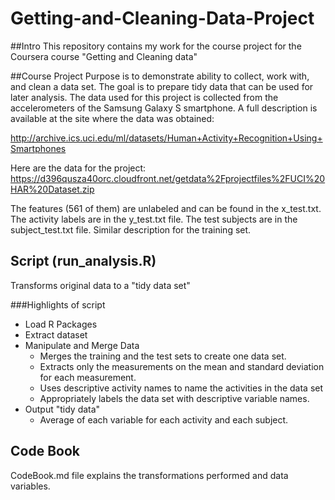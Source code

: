 # Getting-and-Cleaning-Data-Project

##Intro
This repository contains my work for the course project for the Coursera course "Getting and Cleaning data"

##Course Project
Purpose is to demonstrate ability to collect, work with, and clean a data set. The goal is to prepare tidy data that can be used for later analysis.  The data used for this project is collected from the accelerometers of the Samsung Galaxy S smartphone. A full description is available at the site where the data was obtained: 

http://archive.ics.uci.edu/ml/datasets/Human+Activity+Recognition+Using+Smartphones 

Here are the data for the project: 
https://d396qusza40orc.cloudfront.net/getdata%2Fprojectfiles%2FUCI%20HAR%20Dataset.zip 

The features (561 of them) are unlabeled and can be found in the x_test.txt. The activity labels are in the y_test.txt file. The test subjects are in the subject_test.txt file.  Similar description for the training set.

## Script (run_analysis.R)
Transforms original data to a "tidy data set"

###Highlights of script
* Load R Packages
* Extract dataset
* Manipulate and Merge Data 
  * Merges the training and the test sets to create one data set.
  * Extracts only the measurements on the mean and standard deviation for each measurement.
  * Uses descriptive activity names to name the activities in the data set
  * Appropriately labels the data set with descriptive variable names.
* Output "tidy data" 
  * Average of each variable for each activity and each subject.

## Code Book
CodeBook.md file explains the transformations performed and data variables.
